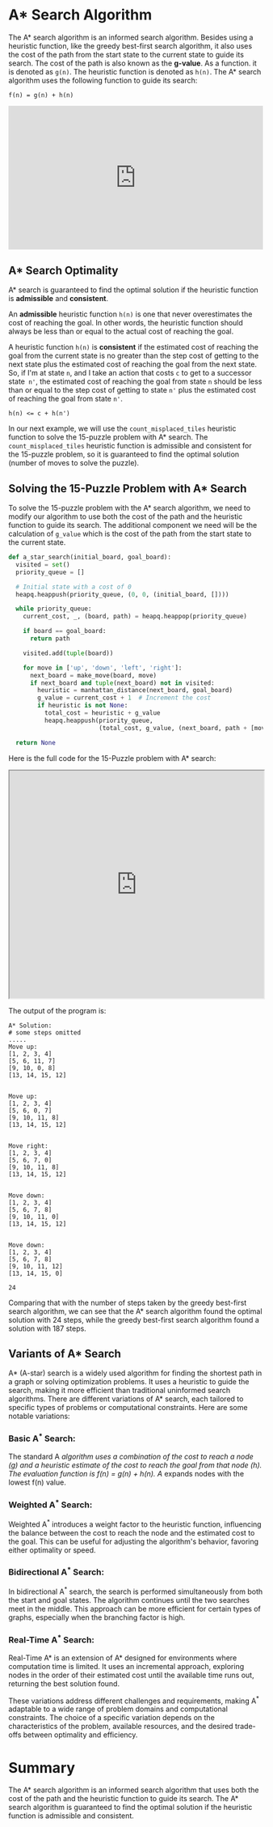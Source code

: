 # A\* Search Algorithm

The A\* search algorithm is an informed search algorithm. Besides using a heuristic function, like the greedy best-first search algorithm, it also uses the cost of the path from the start state to the current state to guide its search. The cost of the path is also known as the **g-value**. As a function. it is denoted as `g(n)`. The heuristic function is denoted as `h(n)`. The A\* search algorithm uses the following function to guide its search:

`f(n) = g(n) + h(n)`

<div style="position: relative; padding-bottom: 56.25%; height: 0;">
<iframe src="https://www.youtube.com/embed/6TsL96NAZCo" frameborder="0" webkitallowfullscreen mozallowfullscreen allowfullscreen style="position: absolute; top: 0; left: 0; width: 100%; height: 100%;"></iframe>
</div>

## A\* Search Optimality

A\* search is guaranteed to find the optimal solution if the heuristic function is **admissible** and **consistent**.

An **admissible** heuristic function `h(n)` is one that never overestimates the cost of reaching the goal. In other words, the heuristic function should always be less than or equal to the actual cost of reaching the goal.

A heuristic function `h(n)` is **consistent** if the estimated cost of reaching the goal from the current state is no greater than the step cost of getting to the next state plus the estimated cost of reaching the goal from the next state. So, if I'm at state `n`, and I take an action that costs `c` to get to a successor state` n'`, the estimated cost of reaching the goal from state `n` should be less than or equal to the step cost of getting to state `n'` plus the estimated cost of reaching the goal from state `n'`.

`h(n) <= c + h(n')`

In our next example, we will use the `count_misplaced_tiles` heuristic function to solve the 15-puzzle problem with A\* search. The `count_misplaced_tiles` heuristic function is admissible and consistent for the 15-puzzle problem, so it is guaranteed to find the optimal solution (number of moves to solve the puzzle).

## Solving the 15-Puzzle Problem with A\* Search

To solve the 15-puzzle problem with the A\* search algorithm, we need to modify our algorithm to use both the cost of the path and the heuristic function to guide its search. The additional component we need will be the calculation of `g_value` which is the cost of the path from the start state to the current state.

```python
def a_star_search(initial_board, goal_board):
  visited = set()
  priority_queue = []

  # Initial state with a cost of 0
  heapq.heappush(priority_queue, (0, 0, (initial_board, [])))

  while priority_queue:
    current_cost, _, (board, path) = heapq.heappop(priority_queue)

    if board == goal_board:
      return path

    visited.add(tuple(board))

    for move in ['up', 'down', 'left', 'right']:
      next_board = make_move(board, move)
      if next_board and tuple(next_board) not in visited:
        heuristic = manhattan_distance(next_board, goal_board)
        g_value = current_cost + 1  # Increment the cost
        if heuristic is not None:
          total_cost = heuristic + g_value
          heapq.heappush(priority_queue,
                         (total_cost, g_value, (next_board, path + [move])))

  return None
```

Here is the full code for the 15-Puzzle problem with A\* search:

<iframe src="https://replit.com/@kibocurriculum/15-Puzzle-A-STAR-search?embed=true" width="100%" height="450"></iframe>

<!-- 


```python
from collections import deque
import heapq
# Board dimension
N = 4


def count_misplaced_tiles(board, goal_board):
  out_of_place_tiles_count = 0
  for i in range(N * N):
    if board[i] != goal_board[i]:
      out_of_place_tiles_count += 1
  return out_of_place_tiles_count


def is_valid_move(pos, move):
  row, col = divmod(pos, N)
  if move == 'up' and row == 0:
    return False
  if move == 'down' and row == N - 1:
    return False
  if move == 'left' and col == 0:
    return False
  if move == 'right' and col == N - 1:
    return False
  return True


def make_move(board, move):
  empty_pos = board.index(0)

  if not is_valid_move(empty_pos, move):
    return None

  row, col = divmod(empty_pos, N)
  if move == 'up':
    target_pos = (row - 1) * N + col
  elif move == 'down':
    target_pos = (row + 1) * N + col
  elif move == 'left':
    target_pos = row * N + (col - 1)
  elif move == 'right':
    target_pos = row * N + (col + 1)

  new_board = board[:]
  new_board[empty_pos], new_board[target_pos] = new_board[
      target_pos], new_board[empty_pos]

  return new_board


def a_star_search(initial_board, goal_board):
  visited = set()
  priority_queue = []

  # Initial state with a cost of 0
  heapq.heappush(priority_queue, (0, 0, (initial_board, [])))

  while priority_queue:
    current_cost, _, (board, path) = heapq.heappop(priority_queue)

    if board == goal_board:
      return path

    visited.add(tuple(board))

    for move in ['up', 'down', 'left', 'right']:
      next_board = make_move(board, move)
      if next_board and tuple(next_board) not in visited:
        heuristic = count_misplaced_tiles(next_board, goal_board)
        g_value = current_cost + 1  # Increment the cost
        if heuristic is not None:
          total_cost = heuristic + g_value
          heapq.heappush(priority_queue,
                         (total_cost, g_value, (next_board, path + [move])))

  return None


def print_solution(board, solution):
  print("Initial board:")
  print_board(board)
  for move in solution:
    board = make_move(board, move)
    print(f"\nMove {move}:")
    print_board(board)
  print(len(solution))
  #input()


def print_board(board):
  for i in range(N):
    print(board[i * N:i * N + N])
  print()


if __name__ == "__main__":
  # Adjust for a 4x4 board
  goal_board = [1, 2, 3, 4, 5, 6, 7, 8, 9, 10, 11, 12, 13, 14, 15, 0]
  # Provide a valid initial configuration for a 4x4 board
  #initial_board = [7, 9, 4, 15, 3, 0, 11, 6, 13, 8, 14, 5, 1, 12, 2, 10]
  #initial_board = [14, 12, 7, 15, 4, 13, 1, 2, 10, 9, 3, 6, 11, 8, 0, 5]
  #initial_board = [4,0,8,1,14,7,10,13,3,6,5,2,11,15,12,9]
  #initial_board = [2, 11, 1, 9, 15, 5, 6, 13, 8, 7, 12, 4, 10, 0, 3, 14]
  initial_board = [0, 5, 6, 3, 9, 1, 2, 4, 10, 7, 11, 15, 13, 14, 12, 8]

  astar_solution = a_star_search(initial_board, goal_board)

  print("\nA* Solution:")
  if astar_solution:
    print_solution(initial_board, astar_solution)
  else:
    print("No solution found with A*")
``` -->

The output of the program is:

```
A* Solution:
# some steps omitted
.....
Move up:
[1, 2, 3, 4]
[5, 6, 11, 7]
[9, 10, 0, 8]
[13, 14, 15, 12]


Move up:
[1, 2, 3, 4]
[5, 6, 0, 7]
[9, 10, 11, 8]
[13, 14, 15, 12]


Move right:
[1, 2, 3, 4]
[5, 6, 7, 0]
[9, 10, 11, 8]
[13, 14, 15, 12]


Move down:
[1, 2, 3, 4]
[5, 6, 7, 8]
[9, 10, 11, 0]
[13, 14, 15, 12]


Move down:
[1, 2, 3, 4]
[5, 6, 7, 8]
[9, 10, 11, 12]
[13, 14, 15, 0]

24
```

Comparing that with the number of steps taken by the greedy best-first search algorithm, we can see that the A\* search algorithm found the optimal solution with 24 steps, while the greedy best-first search algorithm found a solution with 187 steps.

## Variants of A\* Search

A* (A-star) search is a widely used algorithm for finding the shortest path in a graph or solving optimization problems. It uses a heuristic to guide the search, making it more efficient than traditional uninformed search algorithms. There are different variations of A* search, each tailored to specific types of problems or computational constraints. Here are some notable variations:

### Basic A<sup>*</sup> Search:

The standard A<sup>*</sup> algorithm uses a combination of the cost to reach a node (g) and a heuristic estimate of the cost to reach the goal from that node (h). The evaluation function is f(n) = g(n) + h(n). A* expands nodes with the lowest f(n) value.

### Weighted A<sup>*</sup> Search:

Weighted A<sup>*</sup> introduces a weight factor to the heuristic function, influencing the balance between the cost to reach the node and the estimated cost to the goal. This can be useful for adjusting the algorithm's behavior, favoring either optimality or speed.

### Bidirectional A<sup>*</sup> Search:

In bidirectional A<sup>*</sup> search, the search is performed simultaneously from both the start and goal states. The algorithm continues until the two searches meet in the middle. This approach can be more efficient for certain types of graphs, especially when the branching factor is high.

### Real-Time A<sup>*</sup> Search:

Real-Time A* is an extension of A* designed for environments where computation time is limited. It uses an incremental approach, exploring nodes in the order of their estimated cost until the available time runs out, returning the best solution found.

These variations address different challenges and requirements, making A<sup>*</sup> adaptable to a wide range of problem domains and computational constraints. The choice of a specific variation depends on the characteristics of the problem, available resources, and the desired trade-offs between optimality and efficiency.

# Summary

The A* search algorithm is an informed search algorithm that uses both the cost of the path and the heuristic function to guide its search. The A* search algorithm is guaranteed to find the optimal solution if the heuristic function is admissible and consistent.
